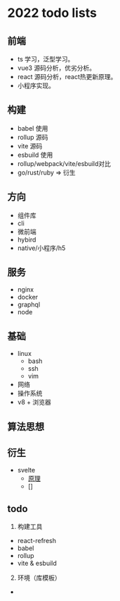 # 2022 todo lists
## 前端
- ts 学习，泛型学习。
- vue3 源码分析，优劣分析。
- react 源码分析，react热更新原理。
- 小程序实现。

## 构建
- babel 使用
- rollup 源码
- vite 源码
- esbuild 使用
- rollup/webpack/vite/esbuild对比
- go/rust/ruby => 衍生
## 方向
- 组件库
- cli
- 微前端
- hybird
- native/小程序/h5

## 服务
- nginx
- docker
- graphql
- node

## 基础
- linux
  - bash
  - ssh
  - vim
- 网络
- 操作系统
- v8 + 浏览器

## 算法思想

## 衍生

- svelte
  - [原理](https://jishuin.proginn.com/p/763bfbd702c9)
  - []

## todo
1. 构建工具
  - react-refresh
  - babel
  - rollup
  - vite & esbuild

2. 环境（库模板）
  - 